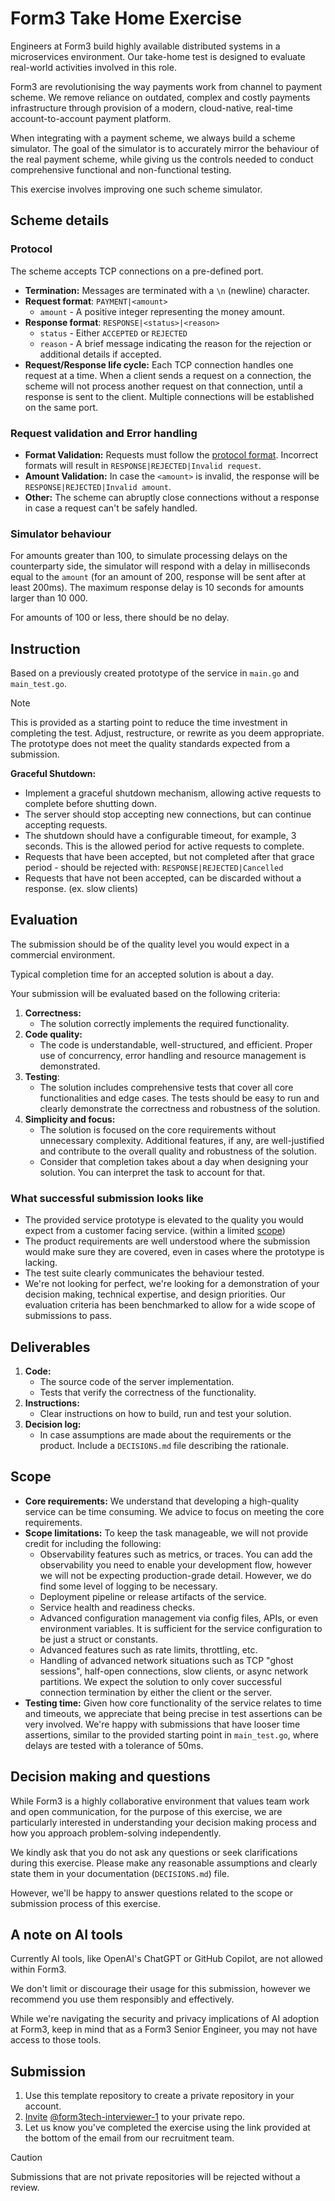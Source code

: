 # Form3 Take Home Exercise

Engineers at Form3 build highly available distributed systems in a microservices environment. Our
take-home test is designed to evaluate real-world activities involved in this role.

Form3 are revolutionising the way payments work from channel to payment scheme. We remove reliance
on outdated, complex and costly payments infrastructure through provision of a modern, cloud-native,
real-time account-to-account payment platform.

When integrating with a payment scheme, we always build a scheme simulator. The goal of the
simulator is to accurately mirror the behaviour of the real payment scheme, while giving us the
controls needed to conduct comprehensive functional and non-functional testing.

This exercise involves improving one such scheme simulator.

## Scheme details

### Protocol

The scheme accepts TCP connections on a pre-defined port.

- **Termination:** Messages are terminated with a `\n` (newline) character.
- **Request format**: `PAYMENT|<amount>`
    - `amount` - A positive integer representing the money amount.
- **Response format**: `RESPONSE|<status>|<reason>`
    - `status` - Either `ACCEPTED` or `REJECTED`
    - `reason` - A brief message indicating the reason for the rejection or additional details if
    accepted.
- **Request/Response life cycle:** Each TCP connection handles one request at a time. When a client
  sends a request on a connection, the scheme will not process another request on that connection,
until a response is sent to the client. Multiple connections will be established on the same port.

### Request validation and Error handling

 - **Format Validation:** Requests must follow the [protocol format](#protocol). Incorrect formats
 will result in `RESPONSE|REJECTED|Invalid request`.
 - **Amount Validation:** In case the `<amount>` is invalid, the response will be
 `RESPONSE|REJECTED|Invalid amount`.
 - **Other:** The scheme can abruptly close connections without a response in case a request can't be
   safely handled.

### Simulator behaviour

For amounts greater than 100, to simulate processing delays on the counterparty side, the simulator 
will respond with a delay in milliseconds equal to the `amount` (for an amount of 200, response will 
be sent after at least 200ms). The maximum response delay is 10 seconds for amounts larger than 10 000.

For amounts of 100 or less, there should be no delay.

## Instruction

Based on a previously created prototype of the service in `main.go` and `main_test.go`.

> [!NOTE]
> This is provided as a starting point to reduce the time investment in completing the test. Adjust,
> restructure, or rewrite as you deem appropriate. The prototype does not meet the quality
> standards expected from a submission.

**Graceful Shutdown:**
- Implement a graceful shutdown mechanism, allowing active requests to complete before shutting
  down.
- The server should stop accepting new connections, but can continue accepting requests.
- The shutdown should have a configurable timeout, for example, 3 seconds. This is the allowed
period for active requests to complete.
- Requests that have been accepted, but not completed after that grace period - should be rejected with: `RESPONSE|REJECTED|Cancelled`
- Requests that have not been accepted, can be discarded without a response. (ex. slow clients)

## Evaluation

The submission should be of the quality level you would expect in a commercial environment.

Typical completion time for an accepted solution is about a day.

Your submission will be evaluated based on the following criteria:
1. **Correctness:**
    - The solution correctly implements the required functionality.
2. **Code quality:**
    - The code is understandable, well-structured, and efficient. Proper use of concurrency, error
    handling and resource management is demonstrated.
3. **Testing**:
    - The solution includes comprehensive tests that cover all core functionalities and edge cases.
      The tests should be easy to run and clearly demonstrate the correctness and robustness of the
      solution.
4. **Simplicity and focus:**
    - The solution is focused on the core requirements without unnecessary complexity. Additional
    features, if any, are well-justified and contribute to the overall quality and robustness of the
    solution.
    - Consider that completion takes about a day when designing your solution. You can interpret the
      task to account for that.

### What successful submission looks like

 - The provided service prototype is elevated to the quality you would expect from a customer
 facing service. (within a limited [scope](#scope))
 - The product requirements are well understood where the submission would make sure they are
 covered, even in cases where the prototype is lacking.
 - The test suite clearly communicates the behaviour tested.
 - We're not looking for perfect, we're looking for a demonstration of your decision making,
 technical expertise, and design priorities. Our evaluation criteria has been benchmarked to allow
 for a wide scope of submissions to pass.

## Deliverables

1. **Code:**
    - The source code of the server implementation.
    - Tests that verify the correctness of the functionality.
2. **Instructions:**
    - Clear instructions on how to build, run and test your solution.
3. **Decision log:**
    - In case assumptions are made about the requirements or the product. Include a `DECISIONS.md`
    file describing the rationale.

## Scope

- **Core requirements:** We understand that developing a high-quality service can be time consuming.
We advice to focus on meeting the core requirements.
- **Scope limitations:** To keep the task manageable, we will not provide credit for including the
following:
    - Observability features such as metrics, or traces. You can add the observability you
    need to enable your development flow, however we will not be expecting production-grade detail.
    However, we do find some level of logging to be necessary.
    - Deployment pipeline or release artifacts of the service.
    - Service health and readiness checks.
    - Advanced configuration management via config files, APIs, or even environment variables. It is
      sufficient for the service configuration to be just a struct or constants.
    - Advanced features such as rate limits, throttling, etc.
    - Handling of advanced network situations such as TCP "ghost sessions", half-open connections, slow clients,
      or async network partitions. We expect the solution to only cover successful connection
      termination by either the client or the server.
- **Testing time:** Given how core functionality of the service relates to time and timeouts, we
appreciate that being precise in test assertions can be very involved. We're happy with submissions
that have looser time assertions, similar to the provided starting point in `main_test.go`, where
delays are tested with a tolerance of 50ms.

## Decision making and questions

While Form3 is a highly collaborative environment that values team work and open communication, for
the purpose of this exercise, we are particularly interested in understanding your decision making
process and how you approach problem-solving independently.

We kindly ask that you do not ask any questions or seek clarifications during this exercise. Please
make any reasonable assumptions and clearly state them in your documentation (`DECISIONS.md`) file.

However, we'll be happy to answer questions related to the scope or submission process of this exercise.

## A note on AI tools

Currently AI tools, like OpenAI's ChatGPT or GitHub Copilot, are not allowed within Form3.

We don't limit or discourage their usage for this submission, however we recommend you use them responsibly and
effectively.

While we're navigating the security and privacy implications of AI adoption at Form3, keep in mind 
that as a Form3 Senior Engineer, you may not have access to those tools.

## Submission

1. Use this template repository to create a private repository in your account.
2. [Invite](https://help.github.com/en/articles/inviting-collaborators-to-a-personal-repository) [@form3tech-interviewer-1](https://github.com/form3tech-interviewer-1) to your private repo.
3. Let us know you've completed the exercise using the link provided at the bottom of the email from our recruitment team.

> [!CAUTION]
> Submissions that are not private repositories will be rejected without a review.
